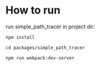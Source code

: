 # How to run

run simple_path_tracer in project dir:
```text
npm install

cd packages/simple_path_tracer

npm run webpack:dev-server
```